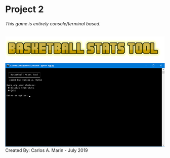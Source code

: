   # Project 2
###### *This game is entirely console/terminal based.*
![Basketball Stats Tool](logo.png)
![Preview](SS.png)
    Created By: Carlos A. Marin - July 2019